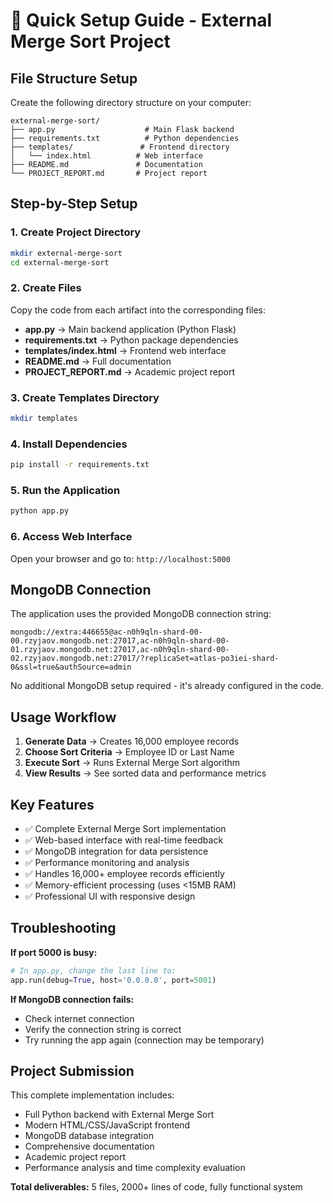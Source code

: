 # 🚀 Quick Setup Guide - External Merge Sort Project

## File Structure Setup

Create the following directory structure on your computer:

```
external-merge-sort/
├── app.py                    # Main Flask backend
├── requirements.txt          # Python dependencies  
├── templates/               # Frontend directory
│   └── index.html          # Web interface
├── README.md               # Documentation
└── PROJECT_REPORT.md       # Project report
```

## Step-by-Step Setup

### 1. Create Project Directory
```bash
mkdir external-merge-sort
cd external-merge-sort
```

### 2. Create Files
Copy the code from each artifact into the corresponding files:

- **app.py** → Main backend application (Python Flask)
- **requirements.txt** → Python package dependencies
- **templates/index.html** → Frontend web interface
- **README.md** → Full documentation 
- **PROJECT_REPORT.md** → Academic project report

### 3. Create Templates Directory
```bash
mkdir templates
```

### 4. Install Dependencies
```bash
pip install -r requirements.txt
```

### 5. Run the Application
```bash
python app.py
```

### 6. Access Web Interface
Open your browser and go to: `http://localhost:5000`

## MongoDB Connection

The application uses the provided MongoDB connection string:
```
mongodb://extra:446655@ac-n0h9qln-shard-00-00.rzyjaov.mongodb.net:27017,ac-n0h9qln-shard-00-01.rzyjaov.mongodb.net:27017,ac-n0h9qln-shard-00-02.rzyjaov.mongodb.net:27017/?replicaSet=atlas-po3iei-shard-0&ssl=true&authSource=admin
```

No additional MongoDB setup required - it's already configured in the code.

## Usage Workflow

1. **Generate Data** → Creates 16,000 employee records
2. **Choose Sort Criteria** → Employee ID or Last Name  
3. **Execute Sort** → Runs External Merge Sort algorithm
4. **View Results** → See sorted data and performance metrics

## Key Features

- ✅ Complete External Merge Sort implementation
- ✅ Web-based interface with real-time feedback
- ✅ MongoDB integration for data persistence
- ✅ Performance monitoring and analysis
- ✅ Handles 16,000+ employee records efficiently
- ✅ Memory-efficient processing (uses <15MB RAM)
- ✅ Professional UI with responsive design

## Troubleshooting

**If port 5000 is busy:**
```python
# In app.py, change the last line to:
app.run(debug=True, host='0.0.0.0', port=5001)
```

**If MongoDB connection fails:**
- Check internet connection
- Verify the connection string is correct
- Try running the app again (connection may be temporary)

## Project Submission

This complete implementation includes:
- Full Python backend with External Merge Sort
- Modern HTML/CSS/JavaScript frontend  
- MongoDB database integration
- Comprehensive documentation
- Academic project report
- Performance analysis and time complexity evaluation

**Total deliverables:** 5 files, 2000+ lines of code, fully functional system